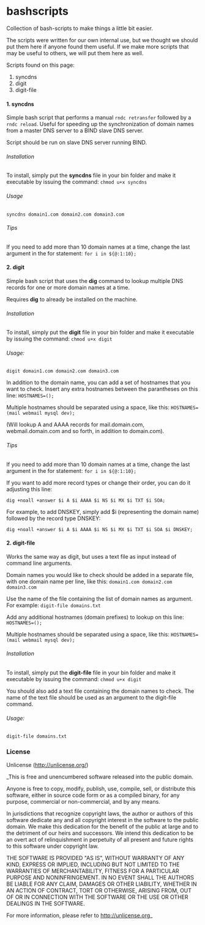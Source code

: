 # bashscripts
Collection of bash-scripts to make things a little bit easier.

The scripts were written for our own internal use, but we thought we should put them here if anyone found them useful. If we make more scripts that may be useful to others, we will put them here as well.

Scripts found on this page:
1. syncdns
2. digit
3. digit-file

#### 1. syncdns
Simple bash script that performs a manual `rndc retransfer` followed by a `rndc reload`. Useful for speeding up the synchronization of domain names from a master DNS server to a BIND slave DNS server.

Script should be run on slave DNS server running BIND.

###### Installation
To install, simply put the **syncdns** file in your bin folder and make it executable by issuing the command:
`chmod u+x syncdns`

###### Usage
`syncdns domain1.com domain2.com domain3.com`

###### Tips
If you need to add more than 10 domain names at a time, change the last argument in the for statement:
`for i in ${@:1:10};`

#### 2. digit
Simple bash script that uses the **dig** command to lookup multiple DNS records for one or more domain names at a time. 

Requires **dig** to already be installed on the machine.

###### Installation
To install, simply put the **digit** file in your bin folder and make it executable by issuing the command:
`chmod u+x digit`

###### Usage:
`digit domain1.com domain2.com domain3.com`

In addition to the domain name, you can add a set of hostnames that you want to check. Insert any extra hostnames between the parantheses on this line:
`HOSTNAMES=();`

Multiple hostnames should be separated using a space, like this:
`HOSTNAMES=(mail webmail mysql dev);`

(Will lookup A and AAAA records for mail.domain.com, webmail.domain.com and so forth, in addition to domain.com).

###### Tips
If you need to add more than 10 domain names at a time, change the last argument in the for statement:
`for i in ${@:1:10};`

If you want to add more record types or change their order, you can do it adjusting this line:

`dig +noall +answer $i A $i AAAA $i NS $i MX $i TXT $i SOA;`

For example, to add DNSKEY, simply add $i (representing the domain name) followed by the record type DNSKEY:

`dig +noall +answer $i A $i AAAA $i NS $i MX $i TXT $i SOA $i DNSKEY;`

#### 2. digit-file
Works the same way as digit, but uses a text file as input instead of command line arguments.

Domain names you would like to check should be added in a separate file, with one domain name per line, like this:
`domain1.com
domain2.com
domain3.com`

Use the name of the file containing the list of domain names as argument. For example:
`digit-file domains.txt`

Add any additional hostnames (domain prefixes) to lookup on this line:
`HOSTNAMES=();`

Multiple hostnames should be separated using a space, like this:
`HOSTNAMES=(mail webmail mysql dev);`

###### Installation
To install, simply put the **digit-file** file in your bin folder and make it executable by issuing the command:
`chmod u+x digit`

You should also add a text file containing the domain names to check. The name of the text file should be used as an argument to the digit-file command.

###### Usage:
`digit-file domains.txt`

### License
Unlicense (http://unlicense.org/)

_This is free and unencumbered software released into the public domain.

Anyone is free to copy, modify, publish, use, compile, sell, or
distribute this software, either in source code form or as a compiled
binary, for any purpose, commercial or non-commercial, and by any
means.

In jurisdictions that recognize copyright laws, the author or authors
of this software dedicate any and all copyright interest in the
software to the public domain. We make this dedication for the benefit
of the public at large and to the detriment of our heirs and
successors. We intend this dedication to be an overt act of
relinquishment in perpetuity of all present and future rights to this
software under copyright law.

THE SOFTWARE IS PROVIDED "AS IS", WITHOUT WARRANTY OF ANY KIND,
EXPRESS OR IMPLIED, INCLUDING BUT NOT LIMITED TO THE WARRANTIES OF
MERCHANTABILITY, FITNESS FOR A PARTICULAR PURPOSE AND NONINFRINGEMENT.
IN NO EVENT SHALL THE AUTHORS BE LIABLE FOR ANY CLAIM, DAMAGES OR
OTHER LIABILITY, WHETHER IN AN ACTION OF CONTRACT, TORT OR OTHERWISE,
ARISING FROM, OUT OF OR IN CONNECTION WITH THE SOFTWARE OR THE USE OR
OTHER DEALINGS IN THE SOFTWARE.

For more information, please refer to <http://unlicense.org>_